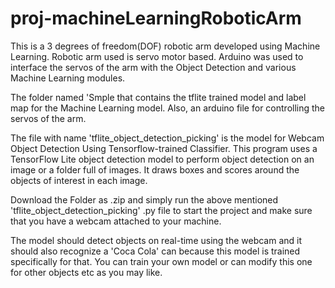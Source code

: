 # proj-machineLearningRoboticArm
This is a 3 degrees of freedom(DOF) robotic arm developed using Machine Learning. Robotic arm used is servo motor based. Arduino was used to interface the servos of the arm with the Object Detection and various Machine Learning modules.

The folder named 'Smple that contains the tflite trained model and label map for the Machine Learning model. Also, an arduino file for controlling the servos of the arm. 

The file with name 'tflite_object_detection_picking' is the model for Webcam Object Detection Using Tensorflow-trained Classifier. This program uses a TensorFlow Lite object detection model to perform object detection on an image or a folder full of images. It draws boxes and scores around the objects of interest in each image.

Download the Folder as .zip and simply run the above mentioned 'tflite_object_detection_picking' .py file to start the project and make sure that you have a webcam attached to your machine.

The model should detect objects on real-time using the webcam and it should also recognize a 'Coca Cola' can because this model is trained specifically for that. You can train your own model or can modify this one for other objects etc as you may like.
